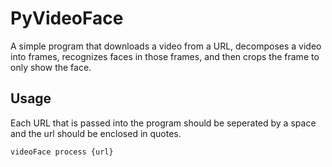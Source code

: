 # PyVideoFace 

A simple program that downloads a video from a URL, decomposes a video into frames, recognizes faces in those frames, and then crops the frame to only show the face. 

## Usage

Each URL that is passed into the program should be seperated by a space and the url should be enclosed in quotes.

`videoFace process {url}`
